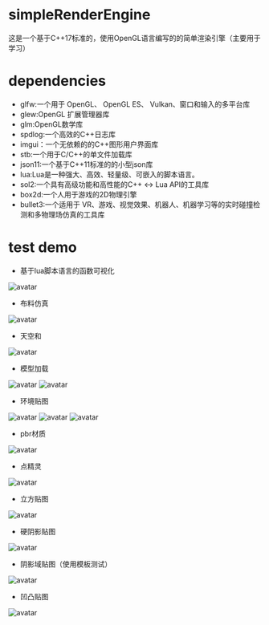 # simpleRenderEngine
这是一个基于C++17标准的，使用OpenGL语言编写的的简单渲染引擎（主要用于学习）

# dependencies
* glfw:一个用于 OpenGL、 OpenGL ES、 Vulkan、窗口和输入的多平台库
* glew:OpenGL 扩展管理器库
* glm:OpenGL数学库
* spdlog:一个高效的C++日志库
* imgui：一个无依赖的的C++图形用户界面库
* stb:一个用于C/C++的单文件加载库
* json11:一个基于C++11标准的的小型json库
* lua:Lua是一种强大、高效、轻量级、可嵌入的脚本语言。
* sol2:一个具有高级功能和高性能的C++ <-> Lua API的工具库
* box2d:一个人用于游戏的2D物理引擎
* bullet3:一个适用于 VR、游戏、视觉效果、机器人、机器学习等的实时碰撞检测和多物理场仿真的工具库

# test demo
* 基于lua脚本语言的函数可视化

![avatar](samples/luaForMathematicalFuncTest.png)

* 布料仿真

![avatar](samples/clothSimulationTest.png)

* 天空和

![avatar](samples/skybox.png)

* 模型加载

![avatar](samples/objLoader.png)
![avatar](samples/objLoader1.png)


* 环境贴图

![avatar](samples/ambientMap1.png)
![avatar](samples/ambientMap2.png)
![avatar](samples/ambientMap3.png)

* pbr材质

![avatar](samples/pbr.png)

* 点精灵

![avatar](samples/pointSprites.png)

* 立方贴图

![avatar](samples/cubemap.png)

* 硬阴影贴图

![avatar](samples/shadowmap.png)

* 阴影域贴图（使用模板测试）

![avatar](samples/shadowVolume.png)

* 凹凸贴图

![avatar](samples/bumpmap.png)